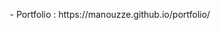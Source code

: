 
<!--<h1 align="center">Hello 👋</h1></p>

<p align="center">Je suis actuellement en formation pour devenir developpeur full stack web et web mobile ! 🤖</p>

<!-- **Manouzze/Manouzze** is a ✨ _special_ ✨ repository because its `README.md` (this file) appears on your GitHub profile.

Here are some ideas to get you started:

- 🔭 I’m currently working on ...
- 👯 I’m looking to collaborate on ...
- 🤔 I’m looking for help with ...
- 💬 Ask me about ...
- 📫 How to reach me: ...
- 😄 Pronouns: ...
- ⚡ Fun fact: ... --> 




<p align="center">- Portfolio : https://manouzze.github.io/portfolio/</p>
